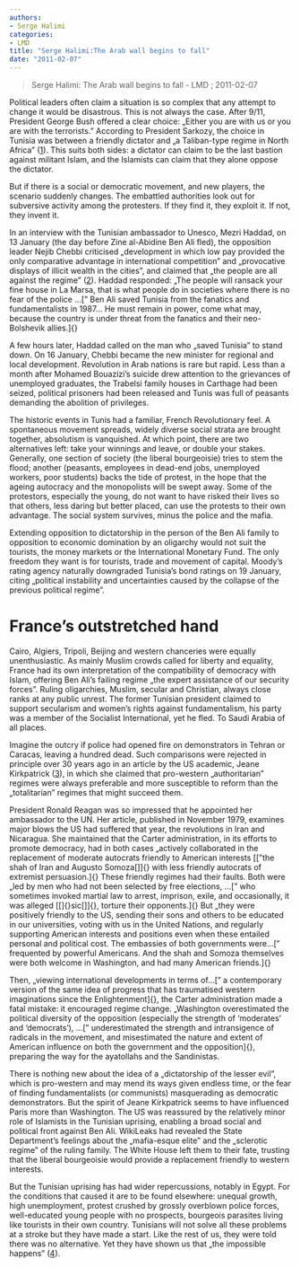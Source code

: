 ```yaml
---
authors: 
- Serge Halimi
categories: 
- LMD
title: "Serge Halimi:The Arab wall begins to fall"
date: "2011-02-07"
---
```

> Serge Halimi: The Arab wall begins to fall - LMD ; 2011-02-07

Political leaders often claim a situation is so complex that any attempt to change it would be disastrous. This is not always the case. After 9/11, President George Bush offered a clear choice: „Either you are with us or you are with the terrorists.” According to President Sarkozy, the choice in Tunisia was between a friendly dictator and „a Taliban-type regime in North Africa” ([1](http://mondediplo.com/2011/02/01impossible#nb1)). This suits both sides: a dictator can claim to be the last bastion against militant Islam, and the Islamists can claim that they alone oppose the dictator.

But if there is a social or democratic movement, and new players, the scenario suddenly changes. The embattled authorities look out for subversive activity among the protesters. If they find it, they exploit it. If not, they invent it.

In an interview with the Tunisian ambassador to Unesco, Mezri Haddad, on 13 January (the day before Zine al-Abidine Ben Ali fled), the opposition leader Nejib Chebbi criticised „development in which low pay provided the only comparative advantage in international competition” and „provocative displays of illicit wealth in the cities”, and claimed that „the people are all against the regime” ([2](http://mondediplo.com/2011/02/01impossible#nb2)). Haddad responded: „The people will ransack your fine house in La Marsa, that is what people do in societies where there is no fear of the police ...[” Ben Ali saved Tunisia from the fanatics and fundamentalists in 1987... He must remain in power, come what may, because the country is under threat from the fanatics and their neo-Bolshevik allies.]{}

A few hours later, Haddad called on the man who „saved Tunisia” to stand down. On 16 January, Chebbi became the new minister for regional and local development. Revolution in Arab nations is rare but rapid. Less than a month after Mohamed Bouazizi’s suicide drew attention to the grievances of unemployed graduates, the Trabelsi family houses in Carthage had been seized, political prisoners had been released and Tunis was full of peasants demanding the abolition of privileges.

The historic events in Tunis had a familiar, French Revolutionary feel. A spontaneous movement spreads, widely diverse social strata are brought together, absolutism is vanquished. At which point, there are two alternatives left: take your winnings and leave, or double your stakes. Generally, one section of society (the liberal bourgeoisie) tries to stem the flood; another (peasants, employees in dead-end jobs, unemployed workers, poor students) backs the tide of protest, in the hope that the ageing autocracy and the monopolists will be swept away. Some of the protestors, especially the young, do not want to have risked their lives so that others, less daring but better placed, can use the protests to their own advantage. The social system survives, minus the police and the mafia.

Extending opposition to dictatorship in the person of the Ben Ali family to opposition to economic domination by an oligarchy would not suit the tourists, the money markets or the International Monetary Fund. The only freedom they want is for tourists, trade and movement of capital. Moody’s rating agency naturally downgraded Tunisia’s bond ratings on 19 January, citing „political instability and uncertainties caused by the collapse of the previous political regime”.

France’s outstretched hand
==========================

Cairo, Algiers, Tripoli, Beijing and western chanceries were equally unenthusiastic. As mainly Muslim crowds called for liberty and equality, France had its own interpretation of the compatibility of democracy with Islam, offering Ben Ali’s failing regime „the expert assistance of our security forces”. Ruling oligarchies, Muslim, secular and Christian, always close ranks at any public unrest. The former Tunisian president claimed to support secularism and women’s rights against fundamentalism, his party was a member of the Socialist International, yet he fled. To Saudi Arabia of all places.

Imagine the outcry if police had opened fire on demonstrators in Tehran or Caracas, leaving a hundred dead. Such comparisons were rejected in principle over 30 years ago in an article by the US academic, Jeane Kirkpatrick ([3](http://mondediplo.com/2011/02/01impossible#nb3)), in which she claimed that pro-western „authoritarian” regimes were always preferable and more susceptible to reform than the „totalitarian” regimes that might succeed them.

President Ronald Reagan was so impressed that he appointed her ambassador to the UN. Her article, published in November 1979, examines major blows the US had suffered that year, the revolutions in Iran and Nicaragua. She maintained that the Carter administration, in its efforts to promote democracy, had in both cases „actively collaborated in the replacement of moderate autocrats friendly to American interests [\[”the shah of Iran and Augusto Somoza[\]]{} with less friendly autocrats of extremist persuasion.]{} These friendly regimes had their faults. Both were „led by men who had not been selected by free elections, ...[” who sometimes invoked martial law to arrest, imprison, exile, and occasionally, it was alleged [\[]{}sic[\]]{}, torture their opponents.]{} But „they were positively friendly to the US, sending their sons and others to be educated in our universities, voting with us in the United Nations, and regularly supporting American interests and positions even when these entailed personal and political cost. The embassies of both governments were...[” frequented by powerful Americans. And the shah and Somoza themselves were both welcome in Washington, and had many American friends.]{}

Then, „viewing international developments in terms of...[” a contemporary version of the same idea of progress that has traumatised western imaginations since the Enlightenment]{}, the Carter administration made a fatal mistake: it encouraged regime change. „Washington overestimated the political diversity of the opposition (especially the strength of ‘moderates’ and ‘democrats’), ...[” underestimated the strength and intransigence of radicals in the movement, and misestimated the nature and extent of American influence on both the government and the opposition]{}, preparing the way for the ayatollahs and the Sandinistas.

There is nothing new about the idea of a „dictatorship of the lesser evil”, which is pro-western and may mend its ways given endless time, or the fear of finding fundamentalists (or communists) masquerading as democratic demonstrators. But the spirit of Jeane Kirkpatrick seems to have influenced Paris more than Washington. The US was reassured by the relatively minor role of Islamists in the Tunisian uprising, enabling a broad social and political front against Ben Ali. WikiLeaks had revealed the State Department’s feelings about the „mafia-esque elite” and the „sclerotic regime” of the ruling family. The White House left them to their fate, trusting that the liberal bourgeoisie would provide a replacement friendly to western interests.

But the Tunisian uprising has had wider repercussions, notably in Egypt. For the conditions that caused it are to be found elsewhere: unequal growth, high unemployment, protest crushed by grossly overblown police forces, well-educated young people with no prospects, bourgeois parasites living like tourists in their own country. Tunisians will not solve all these problems at a stroke but they have made a start. Like the rest of us, they were told there was no alternative. Yet they have shown us that „the impossible happens” ([4](http://mondediplo.com/2011/02/01impossible#nb4)).

